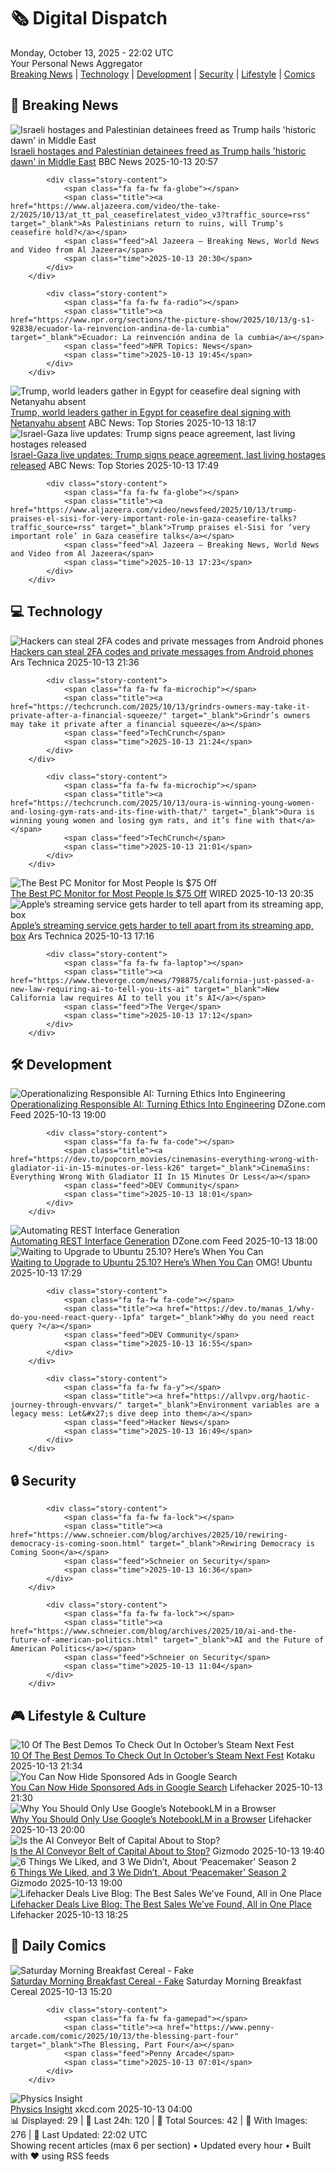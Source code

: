 <!-- Processing 54 RSS feeds at 2025-10-13 22:02:11 UTC -->
<!-- Processing: XKCD -->
<!-- Processing: Saturday Morning Breakfast Cereal -->
<!-- Processing: Poorly Drawn Lines -->
<!-- Processing: Garfield -->
<!-- Processing: Dilbert -->
<!-- Processing: Questionable Content -->
<!-- Processing: Girl Genius -->
<!-- Processing: Dinosaur Comics -->
<!-- Processing: NPR News -->
<!-- Processing: CBC News -->
<!-- Error processing https://rss.cbc.ca/lineup/topstories.xml: The read operation timed out -->
<!-- Processing: Reuters World News -->
<!-- Processing: Associated Press Breaking -->
<!-- Processing: ABC News Breaking -->
<!-- Processing: NBC News Breaking -->
<!-- Processing: Guardian World News -->
<!-- Processing: TechCrunch -->
<!-- Processing: Ars Technica -->
<!-- Processing: O'Reilly Radar -->
<!-- Processing: WIRED -->
<!-- Processing: Slashdot -->
<!-- Processing: Lobsters Python -->
<!-- Processing: Hacker News -->
<!-- Processing: StackOverflow Blog -->
<!-- Processing: OMG! Ubuntu -->
<!-- Processing: InfoQ -->
<!-- Processing: Martin Fowler -->
<!-- Processing: Coding Horror -->
<!-- Processing: Lifehacker -->
<!-- Processing: Kotaku -->
<!-- Processing: Krebs on Security -->
<!-- Generated 5 new posts out of 30 feeds processed -->
<div class="newspaper-header">
    <h1 class="newspaper-title">🗞️ Digital Dispatch</h1>
    <div class="newspaper-date">Monday, October 13, 2025 - 22:02 UTC</div>
    <div class="newspaper-subtitle">Your Personal News Aggregator</div>
</div>

<div class="newspaper-nav">
    <a href="#breaking">Breaking News</a> |
    <a href="#tech">Technology</a> |
    <a href="#dev">Development</a> |
    <a href="#security">Security</a> |
    <a href="#lifestyle">Lifestyle</a> |
    <a href="#webcomics">Comics</a>
</div>

<div class="news-section breaking-news" id="breaking">
<h2 class="section-header">🚨 Breaking News</h2>
<div class="stories-container">
<div class="story">
            <img src="https://ichef.bbci.co.uk/ace/standard/240/cpsprodpb/5295/live/95e52a80-a871-11f0-b741-177e3e2c2fc7.jpg" alt="Israeli hostages and Palestinian detainees freed as Trump hails &#x27;historic dawn&#x27; in Middle East" class="story-image" loading="lazy" onerror="this.style.display='none'">
            <div class="story-content">
                <span class="fa fa-fw fa-earth-americas"></span>
                <span class="title"><a href="https://www.bbc.com/news/articles/c740jx07vz0o?at_medium=RSS&at_campaign=rss" target="_blank">Israeli hostages and Palestinian detainees freed as Trump hails &#x27;historic dawn&#x27; in Middle East</a></span>
                <span class="feed">BBC News</span>
                <span class="time">2025-10-13 20:57</span>
            </div>
        </div>
<div class="story">
            
            <div class="story-content">
                <span class="fa fa-fw fa-globe"></span>
                <span class="title"><a href="https://www.aljazeera.com/video/the-take-2/2025/10/13/at_tt_pal_ceasefirelatest_video_v3?traffic_source=rss" target="_blank">As Palestinians return to ruins, will Trump’s ceasefire hold?</a></span>
                <span class="feed">Al Jazeera – Breaking News, World News and Video from Al Jazeera</span>
                <span class="time">2025-10-13 20:30</span>
            </div>
        </div>
<div class="story">
            
            <div class="story-content">
                <span class="fa fa-fw fa-radio"></span>
                <span class="title"><a href="https://www.npr.org/sections/the-picture-show/2025/10/13/g-s1-92838/ecuador-la-reinvencion-andina-de-la-cumbia" target="_blank">Ecuador: La reinvención andina de la cumbia</a></span>
                <span class="feed">NPR Topics: News</span>
                <span class="time">2025-10-13 19:45</span>
            </div>
        </div>
<div class="story">
            <img src="https://s.abcnews.com/images/International/donald-trump-41-epa-gmh-251013_1760372818479_hpMain_4x3t_384.jpg" alt="Trump, world leaders gather in Egypt for ceasefire deal signing with Netanyahu absent" class="story-image" loading="lazy" onerror="this.style.display='none'">
            <div class="story-content">
                <span class="fa fa-fw fa-tv"></span>
                <span class="title"><a href="https://abcnews.go.com/International/trump-world-leaders-gather-egypt-ceasefire-deal-signing/story?id=126477199" target="_blank">Trump, world leaders gather in Egypt for ceasefire deal signing with Netanyahu absent</a></span>
                <span class="feed">ABC News: Top Stories</span>
                <span class="time">2025-10-13 18:17</span>
            </div>
        </div>
<div class="story">
            <img src="https://s.abcnews.com/images/International/hostages-3-rt-gmh-251013_1760348721239_hpMain_4x3t_384.jpg" alt="Israel-Gaza live updates: Trump signs peace agreement, last living hostages released" class="story-image" loading="lazy" onerror="this.style.display='none'">
            <div class="story-content">
                <span class="fa fa-fw fa-tv"></span>
                <span class="title"><a href="https://abcnews.go.com/International/live-updates/israel-gaza-live-updates/?id=126446763" target="_blank">Israel-Gaza live updates: Trump signs peace agreement, last living hostages released</a></span>
                <span class="feed">ABC News: Top Stories</span>
                <span class="time">2025-10-13 17:49</span>
            </div>
        </div>
<div class="story">
            
            <div class="story-content">
                <span class="fa fa-fw fa-globe"></span>
                <span class="title"><a href="https://www.aljazeera.com/video/newsfeed/2025/10/13/trump-praises-el-sisi-for-very-important-role-in-gaza-ceasefire-talks?traffic_source=rss" target="_blank">Trump praises el-Sisi for ‘very important role’ in Gaza ceasefire talks</a></span>
                <span class="feed">Al Jazeera – Breaking News, World News and Video from Al Jazeera</span>
                <span class="time">2025-10-13 17:23</span>
            </div>
        </div>
</div>
</div>
<div class="news-section tech-news" id="tech">
<h2 class="section-header">💻 Technology</h2>
<div class="stories-container">
<div class="story">
            <img src="https://cdn.arstechnica.net/wp-content/uploads/2025/01/008-family-galaxy-s25ultra-titaniumsilverblue-s25plus-navy-s25-icyblue-500x500.jpg" alt="Hackers can steal 2FA codes and private messages from Android phones" class="story-image" loading="lazy" onerror="this.style.display='none'">
            <div class="story-content">
                <span class="fa fa-fw fa-cog"></span>
                <span class="title"><a href="https://arstechnica.com/security/2025/10/no-fix-yet-for-attack-that-lets-hackers-pluck-2fa-codes-from-android-phones/" target="_blank">Hackers can steal 2FA codes and private messages from Android phones</a></span>
                <span class="feed">Ars Technica</span>
                <span class="time">2025-10-13 21:36</span>
            </div>
        </div>
<div class="story">
            
            <div class="story-content">
                <span class="fa fa-fw fa-microchip"></span>
                <span class="title"><a href="https://techcrunch.com/2025/10/13/grindrs-owners-may-take-it-private-after-a-financial-squeeze/" target="_blank">Grindr’s owners may take it private after a financial squeeze</a></span>
                <span class="feed">TechCrunch</span>
                <span class="time">2025-10-13 21:24</span>
            </div>
        </div>
<div class="story">
            
            <div class="story-content">
                <span class="fa fa-fw fa-microchip"></span>
                <span class="title"><a href="https://techcrunch.com/2025/10/13/oura-is-winning-young-women-and-losing-gym-rats-and-its-fine-with-that/" target="_blank">Oura is winning young women and losing gym rats, and it’s fine with that</a></span>
                <span class="feed">TechCrunch</span>
                <span class="time">2025-10-13 21:01</span>
            </div>
        </div>
<div class="story">
            <img src="https://media.wired.com/photos/68ed359505c586ea21db5bed/master/pass/Save%20Almost%20$75%20on%20our%20Favorite%20Computer%20Monitor.png" alt="The Best PC Monitor for Most People Is $75 Off" class="story-image" loading="lazy" onerror="this.style.display='none'">
            <div class="story-content">
                <span class="fa fa-fw fa-bolt"></span>
                <span class="title"><a href="https://www.wired.com/story/dell-27-plus-deal-1025/" target="_blank">The Best PC Monitor for Most People Is $75 Off</a></span>
                <span class="feed">WIRED</span>
                <span class="time">2025-10-13 20:35</span>
            </div>
        </div>
<div class="story">
            <img src="https://cdn.arstechnica.net/wp-content/uploads/2024/12/sever2-500x500.jpg" alt="Apple’s streaming service gets harder to tell apart from its streaming app, box" class="story-image" loading="lazy" onerror="this.style.display='none'">
            <div class="story-content">
                <span class="fa fa-fw fa-cog"></span>
                <span class="title"><a href="https://arstechnica.com/apple/2025/10/apple-tv-streaming-service-is-renamed-to-just-apple-tv/" target="_blank">Apple’s streaming service gets harder to tell apart from its streaming app, box</a></span>
                <span class="feed">Ars Technica</span>
                <span class="time">2025-10-13 17:16</span>
            </div>
        </div>
<div class="story">
            
            <div class="story-content">
                <span class="fa fa-fw fa-laptop"></span>
                <span class="title"><a href="https://www.theverge.com/news/798875/california-just-passed-a-new-law-requiring-ai-to-tell-you-its-ai" target="_blank">New California law requires AI to tell you it’s AI</a></span>
                <span class="feed">The Verge</span>
                <span class="time">2025-10-13 17:12</span>
            </div>
        </div>
</div>
</div>
<div class="news-section dev-news" id="dev">
<h2 class="section-header">🛠️ Development</h2>
<div class="stories-container">
<div class="story">
            <img src="https://dz2cdn1.dzone.com/thumbnail?fid=18696460&w=600" alt="Operationalizing Responsible AI: Turning Ethics Into Engineering" class="story-image" loading="lazy" onerror="this.style.display='none'">
            <div class="story-content">
                <span class="fa fa-fw fa-newspaper"></span>
                <span class="title"><a href="https://dzone.com/articles/responsible-ai-operationalization-ethics-to-engineering" target="_blank">Operationalizing Responsible AI: Turning Ethics Into Engineering</a></span>
                <span class="feed">DZone.com Feed</span>
                <span class="time">2025-10-13 19:00</span>
            </div>
        </div>
<div class="story">
            
            <div class="story-content">
                <span class="fa fa-fw fa-code"></span>
                <span class="title"><a href="https://dev.to/popcorn_movies/cinemasins-everything-wrong-with-gladiator-ii-in-15-minutes-or-less-k26" target="_blank">CinemaSins: Everything Wrong With Gladiator II In 15 Minutes Or Less</a></span>
                <span class="feed">DEV Community</span>
                <span class="time">2025-10-13 18:01</span>
            </div>
        </div>
<div class="story">
            <img src="https://dz2cdn1.dzone.com/thumbnail?fid=18695725&w=600" alt="Automating REST Interface Generation" class="story-image" loading="lazy" onerror="this.style.display='none'">
            <div class="story-content">
                <span class="fa fa-fw fa-newspaper"></span>
                <span class="title"><a href="https://dzone.com/articles/automating-rest-interface-generation" target="_blank">Automating REST Interface Generation</a></span>
                <span class="feed">DZone.com Feed</span>
                <span class="time">2025-10-13 18:00</span>
            </div>
        </div>
<div class="story">
            <img src="https://i0.wp.com/www.omgubuntu.co.uk/wp-content/uploads/2025/10/ubuntu-2510-upgrade.jpg?resize=406%2C232&amp;ssl=1" alt="Waiting to Upgrade to Ubuntu 25.10? Here’s When You Can" class="story-image" loading="lazy" onerror="this.style.display='none'">
            <div class="story-content">
                <span class="fa fa-fw fa-ubuntu"></span>
                <span class="title"><a href="https://www.omgubuntu.co.uk/2025/10/upgrade-to-ubuntu-25-10-delay" target="_blank">Waiting to Upgrade to Ubuntu 25.10? Here’s When You Can</a></span>
                <span class="feed">OMG! Ubuntu</span>
                <span class="time">2025-10-13 17:29</span>
            </div>
        </div>
<div class="story">
            
            <div class="story-content">
                <span class="fa fa-fw fa-code"></span>
                <span class="title"><a href="https://dev.to/manas_1/why-do-you-need-react-query--1pfa" target="_blank">Why do you need react query ?</a></span>
                <span class="feed">DEV Community</span>
                <span class="time">2025-10-13 16:55</span>
            </div>
        </div>
<div class="story">
            
            <div class="story-content">
                <span class="fa fa-fw fa-y"></span>
                <span class="title"><a href="https://allvpv.org/haotic-journey-through-envvars/" target="_blank">Environment variables are a legacy mess: Let&#x27;s dive deep into them</a></span>
                <span class="feed">Hacker News</span>
                <span class="time">2025-10-13 16:49</span>
            </div>
        </div>
</div>
</div>
<div class="news-section security-news" id="security">
<h2 class="section-header">🔒 Security</h2>
<div class="stories-container">
<div class="story">
            
            <div class="story-content">
                <span class="fa fa-fw fa-lock"></span>
                <span class="title"><a href="https://www.schneier.com/blog/archives/2025/10/rewiring-democracy-is-coming-soon.html" target="_blank">Rewiring Democracy is Coming Soon</a></span>
                <span class="feed">Schneier on Security</span>
                <span class="time">2025-10-13 16:36</span>
            </div>
        </div>
<div class="story">
            
            <div class="story-content">
                <span class="fa fa-fw fa-lock"></span>
                <span class="title"><a href="https://www.schneier.com/blog/archives/2025/10/ai-and-the-future-of-american-politics.html" target="_blank">AI and the Future of American Politics</a></span>
                <span class="feed">Schneier on Security</span>
                <span class="time">2025-10-13 11:04</span>
            </div>
        </div>
</div>
</div>
<div class="news-section lifestyle-news" id="lifestyle">
<h2 class="section-header">🎮 Lifestyle & Culture</h2>
<div class="stories-container">
<div class="story">
            <img src="https://kotaku.com/app/uploads/2025/10/nextfest12-1280x720.jpg" alt="10 Of The Best Demos To Check Out In October’s Steam Next Fest" class="story-image" loading="lazy" onerror="this.style.display='none'">
            <div class="story-content">
                <span class="fa fa-fw fa-gamepad"></span>
                <span class="title"><a href="https://kotaku.com/best-free-demos-next-fest-painkiller-reanimal-steam-2000634620" target="_blank">10 Of The Best Demos To Check Out In October’s Steam Next Fest</a></span>
                <span class="feed">Kotaku</span>
                <span class="time">2025-10-13 21:34</span>
            </div>
        </div>
<div class="story">
            <img src="https://lifehacker.com/imagery/articles/01K7FM51JTAQBF2TS41GS38N0N/hero-image.jpg" alt="You Can Now Hide Sponsored Ads in Google Search" class="story-image" loading="lazy" onerror="this.style.display='none'">
            <div class="story-content">
                <span class="fa fa-fw fa-life-ring"></span>
                <span class="title"><a href="https://lifehacker.com/tech/you-can-now-hide-google-search-ads?utm_medium=RSS" target="_blank">You Can Now Hide Sponsored Ads in Google Search</a></span>
                <span class="feed">Lifehacker</span>
                <span class="time">2025-10-13 21:30</span>
            </div>
        </div>
<div class="story">
            <img src="https://lifehacker.com/imagery/articles/01K7FG9C5VVNT0VJ2B59TQE0AA/hero-image.png" alt="Why You Should Only Use Google’s NotebookLM in a Browser" class="story-image" loading="lazy" onerror="this.style.display='none'">
            <div class="story-content">
                <span class="fa fa-fw fa-life-ring"></span>
                <span class="title"><a href="https://lifehacker.com/tech/google-notebooklm-mobile-app-review?utm_medium=RSS" target="_blank">Why You Should Only Use Google’s NotebookLM in a Browser</a></span>
                <span class="feed">Lifehacker</span>
                <span class="time">2025-10-13 20:00</span>
            </div>
        </div>
<div class="story">
            <img src="https://gizmodo.com/app/uploads/2025/10/openAI_oracle_stargate-1280x853.jpg" alt="Is the AI Conveyor Belt of Capital About to Stop?" class="story-image" loading="lazy" onerror="this.style.display='none'">
            <div class="story-content">
                <span class="fa fa-fw fa-computer"></span>
                <span class="title"><a href="https://gizmodo.com/is-the-ai-conveyor-belt-of-capital-about-to-stop-2000671017" target="_blank">Is the AI Conveyor Belt of Capital About to Stop?</a></span>
                <span class="feed">Gizmodo</span>
                <span class="time">2025-10-13 19:40</span>
            </div>
        </div>
<div class="story">
            <img src="https://gizmodo.com/app/uploads/2025/10/Peacemaker-DC-Studios-John-Cena-io9-2025-review-1280x853.jpg" alt="6 Things We Liked, and 3 We Didn’t, About ‘Peacemaker’ Season 2" class="story-image" loading="lazy" onerror="this.style.display='none'">
            <div class="story-content">
                <span class="fa fa-fw fa-computer"></span>
                <span class="title"><a href="https://gizmodo.com/6-things-we-liked-and-3-we-didnt-about-peacemaker-season-2-2000671003" target="_blank">6 Things We Liked, and 3 We Didn’t, About ‘Peacemaker’ Season 2</a></span>
                <span class="feed">Gizmodo</span>
                <span class="time">2025-10-13 19:00</span>
            </div>
        </div>
<div class="story">
            <img src="https://lifehacker.com/imagery/articles/01K6182WX6ZDMX6P1Y4STAJQJ2/hero-image.jpg" alt="Lifehacker Deals Live Blog: The Best Sales We’ve Found, All in One Place" class="story-image" loading="lazy" onerror="this.style.display='none'">
            <div class="story-content">
                <span class="fa fa-fw fa-life-ring"></span>
                <span class="title"><a href="https://lifehacker.com/money/best-deals-live-blog?utm_medium=RSS" target="_blank">Lifehacker Deals Live Blog: The Best Sales We’ve Found, All in One Place</a></span>
                <span class="feed">Lifehacker</span>
                <span class="time">2025-10-13 18:25</span>
            </div>
        </div>
</div>
</div>
<div class="news-section webcomics-section" id="webcomics">
<h2 class="section-header">🎨 Daily Comics</h2>
<div class="stories-container">
<div class="story">
            <img src="https://www.smbc-comics.com/comics/1760333454-20251013.png" alt="Saturday Morning Breakfast Cereal - Fake" class="story-image" loading="lazy" onerror="this.style.display='none'">
            <div class="story-content">
                <span class="fa fa-fw fa-smile"></span>
                <span class="title"><a href="https://www.smbc-comics.com/comic/fake-2" target="_blank">Saturday Morning Breakfast Cereal - Fake</a></span>
                <span class="feed">Saturday Morning Breakfast Cereal</span>
                <span class="time">2025-10-13 15:20</span>
            </div>
        </div>
<div class="story">
            
            <div class="story-content">
                <span class="fa fa-fw fa-gamepad"></span>
                <span class="title"><a href="https://www.penny-arcade.com/comic/2025/10/13/the-blessing-part-four" target="_blank">The Blessing, Part Four</a></span>
                <span class="feed">Penny Arcade</span>
                <span class="time">2025-10-13 07:01</span>
            </div>
        </div>
<div class="story">
            <img src="https://imgs.xkcd.com/comics/physics_insight.png" alt="Physics Insight" class="story-image" loading="lazy" onerror="this.style.display='none'">
            <div class="story-content">
                <span class="fa fa-fw fa-laugh"></span>
                <span class="title"><a href="https://xkcd.com/3154/" target="_blank">Physics Insight</a></span>
                <span class="feed">xkcd.com</span>
                <span class="time">2025-10-13 04:00</span>
            </div>
        </div>
</div>
</div>

<div class="newspaper-footer">
    <div class="stats">
        📊 Displayed: 29 | 📅 Last 24h: 120 | 📡 Total Sources: 42 | 📸 With Images: 276 |
        🔄 Last Updated: 22:02 UTC
    </div>
    <div class="footer-note">
        Showing recent articles (max 6 per section) • Updated every hour • Built with ❤️ using RSS feeds
    </div>
</div>
